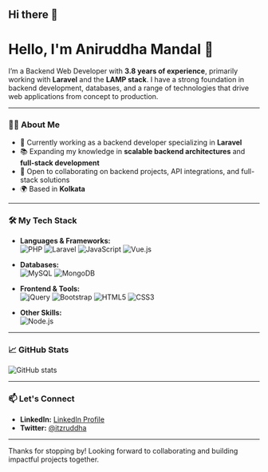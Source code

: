 ## Hi there 👋

<!--
**itzruddha/itzruddha** is a ✨ _special_ ✨ repository because its `README.md` (this file) appears on your GitHub profile.

Here are some ideas to get you started:

- 🔭 I’m currently working on ...
- 🌱 I’m currently learning ...
- 👯 I’m looking to collaborate on ...
- 🤔 I’m looking for help with ...
- 💬 Ask me about ...
- 📫 How to reach me: ...
- 😄 Pronouns: ...
- ⚡ Fun fact: ...
-->

# Hello, I'm Aniruddha Mandal 👋

I’m a Backend Web Developer with **3.8 years of experience**, primarily working with **Laravel** and the **LAMP stack**. I have a strong foundation in backend development, databases, and a range of technologies that drive web applications from concept to production.

---

### 👨‍💻 About Me
- 💼 Currently working as a backend developer specializing in **Laravel**
- 📚 Expanding my knowledge in **scalable backend architectures** and **full-stack development**
- 🤝 Open to collaborating on backend projects, API integrations, and full-stack solutions
- 🌍 Based in **Kolkata**

---

### 🛠️ My Tech Stack

- **Languages & Frameworks:**  
  ![PHP](https://img.shields.io/badge/-PHP-777BB4?logo=php&logoColor=white&style=flat)
  ![Laravel](https://img.shields.io/badge/-Laravel-FF2D20?logo=laravel&logoColor=white&style=flat)
  ![JavaScript](https://img.shields.io/badge/-JavaScript-F7DF1E?logo=javascript&logoColor=black&style=flat)
  ![Vue.js](https://img.shields.io/badge/-Vue.js-4FC08D?logo=vue.js&logoColor=white&style=flat)

- **Databases:**  
  ![MySQL](https://img.shields.io/badge/-MySQL-4479A1?logo=mysql&logoColor=white&style=flat)
  ![MongoDB](https://img.shields.io/badge/-MongoDB-47A248?logo=mongodb&logoColor=white&style=flat)

- **Frontend & Tools:**  
  ![jQuery](https://img.shields.io/badge/-jQuery-0769AD?logo=jquery&logoColor=white&style=flat)
  ![Bootstrap](https://img.shields.io/badge/-Bootstrap-563D7C?logo=bootstrap&logoColor=white&style=flat)
  ![HTML5](https://img.shields.io/badge/-HTML5-E34F26?logo=html5&logoColor=white&style=flat)
  ![CSS3](https://img.shields.io/badge/-CSS3-1572B6?logo=css3&logoColor=white&style=flat)

- **Other Skills:**  
  ![Node.js](https://img.shields.io/badge/-Node.js-339933?logo=node.js&logoColor=white&style=flat)

---

### 📈 GitHub Stats

![GitHub stats](https://github-readme-stats.vercel.app/api?username=itzruddha&show_icons=true&theme=dark)

---

### 📫 Let's Connect

- **LinkedIn:** [LinkedIn Profile](https://www.linkedin.com/in/aniruddhamandal01)
- **Twitter:** [@itzruddha](https://twitter.com/itzruddha)

---

Thanks for stopping by! Looking forward to collaborating and building impactful projects together.

